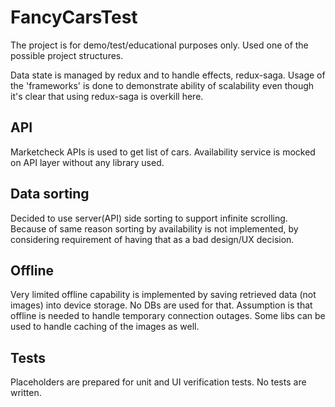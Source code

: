 # FancyCarsTest
The project is for demo/test/educational purposes only. Used one of the possible project structures.

Data state is managed by redux and to handle effects, redux-saga. Usage of the 'frameworks' is done to demonstrate ability of scalability even though it's clear that using redux-saga is overkill here.
## API
Marketcheck APIs is used to get list of cars. Availability service is mocked on API layer without any library used.
## Data sorting
Decided to use server(API) side sorting to support infinite scrolling. Because of same reason sorting by availability is not implemented, by considering requirement of having that as a bad design/UX decision.
## Offline
Very limited offline capability is implemented by saving retrieved data (not images) into device storage. No DBs are used for that. Assumption is that offline is needed to handle temporary connection outages. Some libs can be used to handle caching of the images as well.
## Tests
Placeholders are prepared for unit and UI verification tests. No tests are written.
